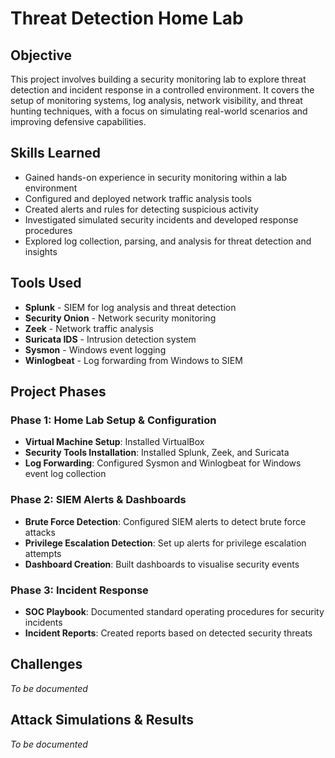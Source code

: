 # Threat Detection Home Lab

## Objective
This project involves building a security monitoring lab to explore threat detection and incident response in a controlled environment. It covers the setup of monitoring systems, log analysis, network visibility, and threat hunting techniques, with a focus on simulating real-world scenarios and improving defensive capabilities.

## Skills Learned
- Gained hands-on experience in security monitoring within a lab environment
- Configured and deployed network traffic analysis tools
- Created alerts and rules for detecting suspicious activity
- Investigated simulated security incidents and developed response procedures
- Explored log collection, parsing, and analysis for threat detection and insights

## Tools Used
- **Splunk** - SIEM for log analysis and threat detection
- **Security Onion** - Network security monitoring
- **Zeek** - Network traffic analysis
- **Suricata IDS** - Intrusion detection system
- **Sysmon** - Windows event logging
- **Winlogbeat** - Log forwarding from Windows to SIEM

## Project Phases

### Phase 1: Home Lab Setup & Configuration
- **Virtual Machine Setup**: Installed VirtualBox
- **Security Tools Installation**: Installed Splunk, Zeek, and Suricata
- **Log Forwarding**: Configured Sysmon and Winlogbeat for Windows event log collection

### Phase 2: SIEM Alerts & Dashboards
- **Brute Force Detection**: Configured SIEM alerts to detect brute force attacks
- **Privilege Escalation Detection**: Set up alerts for privilege escalation attempts
- **Dashboard Creation**: Built dashboards to visualise security events

### Phase 3: Incident Response
- **SOC Playbook**: Documented standard operating procedures for security incidents
- **Incident Reports**: Created reports based on detected security threats

## Challenges
*To be documented*

## Attack Simulations & Results
*To be documented*
